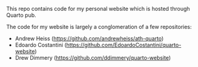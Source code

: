 This repo contains code for my personal website which is hosted through Quarto pub.

The code for my website is largely a conglomeration of a few repositories:
- Andrew Heiss (https://github.com/andrewheiss/ath-quarto)
- Edoardo Costantini (https://github.com/EdoardoCostantini/quarto-website)
- Drew Dimmery (https://github.com/ddimmery/quarto-website)
